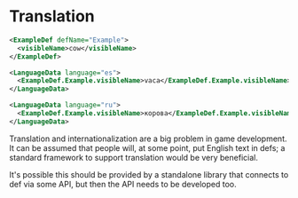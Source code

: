 # Translation

```xml
<ExampleDef defName="Example">
  <visibleName>cow</visibleName>
</ExampleDef>
```

```xml
<LanguageData language="es">
  <ExampleDef.Example.visibleName>vaca</ExampleDef.Example.visibleName>
</LanguageData>
```

```xml
<LanguageData language="ru">
  <ExampleDef.Example.visibleName>корова</ExampleDef.Example.visibleName>
</LanguageData>
```

Translation and internationalization are a big problem in game development. It can be assumed that people will, at some point, put English text in defs; a standard framework to support translation would be very beneficial.

It's possible this should be provided by a standalone library that connects to def via some API, but then the API needs to be developed too.
